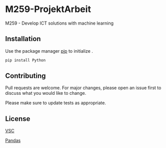# M259-ProjektArbeit

M259 - Develop ICT solutions with machine learning

## Installation

Use the package manager [pip](https://pip.pypa.io/en/stable/cli/pip_download/) to initialize .

```bash
pip install Python
```
## Contributing

Pull requests are welcome. For major changes, please open an issue first
to discuss what you would like to change.

Please make sure to update tests as appropriate.

## License

[VSC](https://code.visualstudio.com)

[Pandas](https://pandas.pydata.org)
